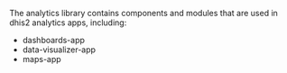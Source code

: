 The analytics library contains components and modules that are used in dhis2 analytics apps, including:

-   dashboards-app
-   data-visualizer-app
-   maps-app
